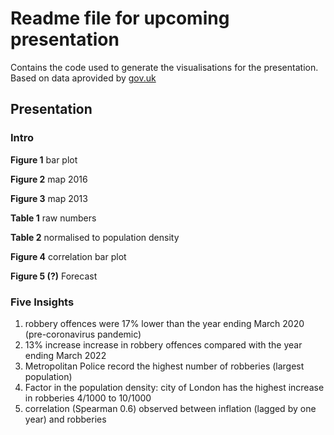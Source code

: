 # Readme file for upcoming presentation

Contains the code used to generate the visualisations for the presentation. Based on
data aprovided by [gov.uk](https://www.ons.gov.uk/peoplepopulationandcommunity/crimeandjustice/bulletins/crimeinenglandandwales/latest)


## Presentation 

### Intro

**Figure 1**
bar plot 

**Figure 2**
map 2016

**Figure 3**
map 2013

**Table 1**
raw numbers

**Table 2**
normalised to population density 

**Figure 4**
correlation bar plot

**Figure 5 (?)**
Forecast



### Five Insights

1. robbery offences were 17% lower than the year ending March 2020 (pre-coronavirus pandemic)
2. 13% increase increase in robbery offences compared with the year ending March 2022
3. Metropolitan Police record the highest number of robberies (largest population)
4. Factor in the population density: city of London has the highest increase in robberies 4/1000 to 10/1000
5. correlation (Spearman 0.6) observed between inflation (lagged by one year) and robberies 



